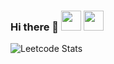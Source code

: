 ### Hi there 👋 <img height="32" width="32" src="https://cdn.simpleicons.org/csharp/000000/ffffff" /> <img height="32" width="32" src="https://cdn.simpleicons.org/unity/000000/ffffff" />
![Leetcode Stats](https://leetcard.jacoblin.cool/ShawRoot)
<!--
**OblivionShaw/OblivionShaw** is a ✨ _special_ ✨ repository because its `README.md` (this file) appears on your GitHub profile.

Here are some ideas to get you started:

- 🔭 I’m currently working on ...
- 🌱 I’m currently learning ...
- 👯 I’m looking to collaborate on ...
- 🤔 I’m looking for help with ...
- 💬 Ask me about ...
- 📫 How to reach me: ...
- 😄 Pronouns: ...
- ⚡ Fun fact: ...
-->
